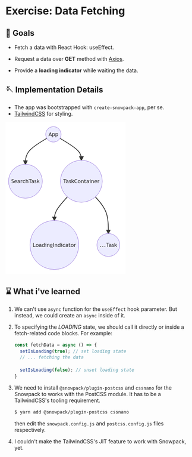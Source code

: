 # Exercise: Data Fetching

## 🎇 Goals

- Fetch a data with React Hook: useEffect.

- Request a data over **GET** method with [Axios](https://github.com/axios/axios).
- Provide a **loading indicator** while waiting the data.

## 🪡 Implementation Details

- The app was bootstrapped with `create-snowpack-app`, per se.
- [TailwindCSS](https://tailwindcss.com/) for styling.

![Dom Tree representation](./docs/domtree.png "DOM Tree")


## ⌛ What i've learned

1. We can't use `async` function for the `useEffect` hook parameter. But instead, we could create an `async` inside of it.

2. To specifying the _LOADING_ state, we should call it directly or inside a fetch-related code blocks. For example:

   ```javascript
   const fetchData = async () => {
     setIsLoading(true); // set loading state
     // ... fetching the data

     setIsLoading(false); // unset loading state
   }
   ```

3. We need to install `@snowpack/plugin-postcss` and `cssnano` for the Snowpack to works with the PostCSS module. It has to be a TailwindCSS's tooling requirement.

   ```bash
   $ yarn add @snowpack/plugin-postcss cssnano
   ```

   then edit the `snowpack.config.js` and `postcss.config.js` files respectively.

4. I couldn't make the TailwindCSS's JIT feature to work with Snowpack, yet.
